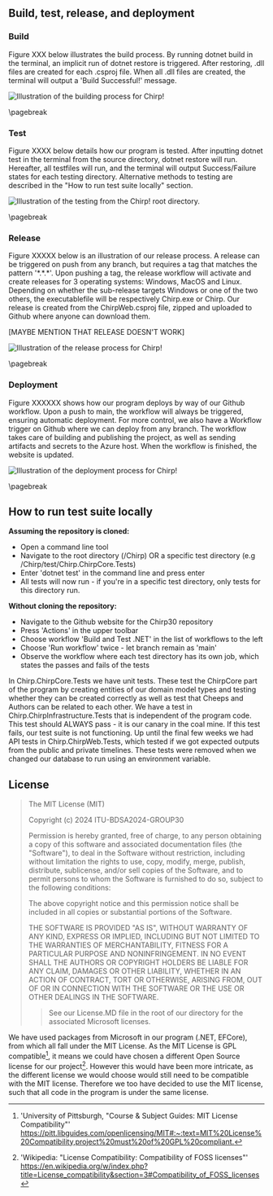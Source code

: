 ## Build, test, release, and deployment
### Build
<p>Figure XXX below illustrates the build process. By running dotnet build in the terminal, an implicit run of dotnet restore is triggered. After restoring, .dll files are created for each .csproj file. When all .dll files are created, the terminal will output a 'Build Successful!' message.</p>

![Illustration of the building process for _Chirp!_](../docs/images/BDSA-build.png)

\pagebreak

### Test

<p>Figure XXXX below details how our program is tested. After inputting dotnet test in the terminal from the source directory, dotnet restore will run. Hereafter, all testfiles will run, and the terminal will output Success/Failure states for each testing directory. Alternative methods to testing are described in the "How to run test suite locally" section. </p>

![Illustration of the testing from the _Chirp!_ root directory.](../docs/images/BDSA-testing.png)


\pagebreak

### Release

<p>Figure XXXXX below is an illustration of our release process. A release can be triggered on push from any branch, but requires a tag that matches the pattern '*.*.*'.
Upon pushing a tag, the release workflow will activate and create releases for 3 operating systems: Windows, MacOS and Linux. Depending on whether the sub-release targets Windows or one of the two others, the executablefile will be respectively Chirp.exe or Chirp.
Our release is created from the ChirpWeb.csproj file, zipped and uploaded to Github where anyone can download them.</p>

[MAYBE MENTION THAT RELEASE DOESN'T WORK]

![Illustration of the release process for _Chirp!_](../docs/images/BDSA-release.png)

\pagebreak

### Deployment

<p>Figure XXXXXX shows how our program deploys by way of our Github workflow. Upon a push to main, the workflow will always be triggered, ensuring automatic deployment. For more control, we also have a Workflow trigger on Github where we can deploy from any branch.
The workflow takes care of building and publishing the project, as well as sending artifacts and secrets to the Azure host. When the workflow is finished, the website is updated.</p>

![Illustration of the deployment process for _Chirp!_](../docs/images/BDSA-deployment.png)

\pagebreak

## How to run test suite locally
<b>Assuming the repository is cloned:</b>
- Open a command line tool
- Navigate to the root directory (/Chirp) OR a specific test directory (e.g /Chirp/test/Chirp.ChirpCore.Tests)
- Enter 'dotnet test' in the command line and press enter
- All tests will now run - if you're in a specific test directory, only tests for this directory run.

<b>Without cloning the repository:</b>
- Navigate to the Github website for the Chirp30 repository
- Press 'Actions' in the upper toolbar
- Choose workflow 'Build and Test .NET' in the list of workflows to the left
- Choose 'Run workflow' twice - let branch remain as 'main'
- Observe the workflow where each test directory has its own job, which states the passes and fails of the tests

In Chirp.ChirpCore.Tests we have unit tests. These test the ChirpCore part of the program by creating entities of our domain model types and testing whether they can be created correctly as well as test that Cheeps and Authors can be related to each other.
We have a test in Chirp.ChirpInfrastructure.Tests that is independent of the program code. This test should ALWAYS pass - it is our canary in the coal mine. If this test fails, our test suite is not functioning.
Up until the final few weeks we had API tests in Chirp.ChirpWeb.Tests, which tested if we got expected outputs from the public and private timelines. These tests were removed when we changed our database to run using an environment variable.


## License
>The MIT License (MIT)
>
>Copyright (c) 2024 ITU-BDSA2024-GROUP30
>
>Permission is hereby granted, free of charge, to any person obtaining a copy of this software and associated documentation files (the "Software"), to deal in the Software without restriction, including without limitation the rights to use, copy, modify, merge, publish, distribute, sublicense, and/or sell copies of the Software, and to permit persons to whom the Software is furnished to do so, subject to the following conditions:
>
>The above copyright notice and this permission notice shall be included in all copies or substantial portions of the Software.
>
>THE SOFTWARE IS PROVIDED "AS IS", WITHOUT WARRANTY OF ANY KIND, EXPRESS OR IMPLIED, INCLUDING BUT NOT LIMITED TO THE WARRANTIES OF MERCHANTABILITY, FITNESS FOR A PARTICULAR PURPOSE AND NONINFRINGEMENT. IN NO EVENT SHALL THE AUTHORS OR COPYRIGHT HOLDERS BE LIABLE FOR ANY CLAIM, DAMAGES OR OTHER LIABILITY, WHETHER IN AN ACTION OF CONTRACT, TORT OR OTHERWISE, ARISING FROM, OUT OF OR IN CONNECTION WITH THE SOFTWARE OR THE USE OR OTHER DEALINGS IN THE SOFTWARE.
>>See our License.MD file in the root of our directory for the associated Microsoft licenses.

We have used packages from Microsoft in our program (.NET, EFCore), from which all fall under the MIT License. As the MIT License is GPL compatible[^UniOfPitts], it means we could have chosen a different Open Source license for our project[^LicenseCompat]. However this would have been more intricate, as the different license we would choose would still need to be compatible with the MIT license.
Therefore we too have decided to use the MIT license, such that all code in the program is under the same license.

[^UniOfPitts]:'University of Pittsburgh, "Course & Subject Guides: MIT License Compatibility"' <https://pitt.libguides.com/openlicensing/MIT#:~:text=MIT%20License%20Compatibility,project%20must%20of%20GPL%20compliant.>
[^LicenseCompat]:'Wikipedia: "License Compatibility: Compatibility of FOSS licenses"' <https://en.wikipedia.org/w/index.php?title=License_compatibility&section=3#Compatibility_of_FOSS_licenses>

